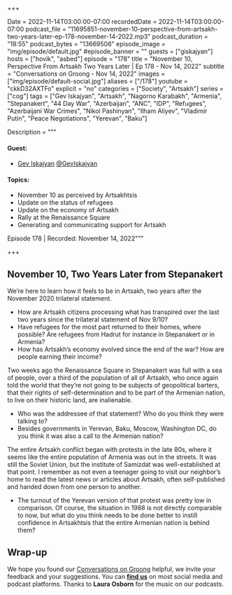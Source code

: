 +++

Date = 2022-11-14T03:00:00-07:00
recordedDate = 2022-11-14T03:00:00-07:00
podcast_file = "11695851-november-10-perspective-from-artsakh-two-years-later-ep-178-november-14-2022.mp3"
podcast_duration = "18:55"
podcast_bytes = "13669506"
episode_image = "img/episode/default.jpg"
#episode_banner = ""
guests = ["giskajyan"]
hosts = ["hovik", "asbed"]
episode = "178"
title = "November 10, Perspective From Artsakh Two Years Later | Ep 178 - Nov 14, 2022"
subtitle = "Conversations on Groong - Nov 14, 2022"
images = ["img/episode/default-social.jpg"]
aliases = ["/178"]
youtube = "ckkD32AXTFo"
explicit = "no"
categories = ["Society", "Artsakh"]
series = ["cog"]
tags = ["Gev Iskajyan", "Artsakh", "Nagorno Karabakh", "Armenia", "Stepanakert", "44 Day War", "Azerbaijan", "ANC", "IDP", "Refugees", "Azerbaijani War Crimes", "Nikol Pashinyan", "Ilham Aliyev", "Vladimir Putin", "Peace Negotiations", "Yerevan", "Baku"]

Description = """

#### Guest: 
* [Gev Iskajyan](/guest/giskajyan) [@GevIskajyan](https://www.twitter.com/geviskajyan)

#### Topics:
* November 10 as perceived by Artsakhtsis
* Update on the status of refugees
* Update on the economy of Artsakh
* Rally at the Renaissance Square
* Generating and communicating support for Artsakh

Episode 178 | Recorded: November 14, 2022"""

+++

## November 10, Two Years Later from Stepanakert

We’re here to learn how it feels to be in Artsakh, two years after the November 2020 trilateral statement.

* How are Artsakh citizens processing what has transpired over the last two years since the trilateral statement of Nov 9/10?
* Have refugees for the most part returned to their homes, where possible? Are refugees from Hadrut for instance in Stepanakert or in Armenia?
* How has Artsakh’s economy evolved since the end of the war? How are people earning their income?

Two weeks ago the Renaissance Square in Stepanakert was full with a sea of people, over a third of the population of all of Artsakh, who once again told the world that they’re not going to be subjects of geopolitical barters, that their rights of self-determination and to be part of the Armenian nation, to live on their historic land, are inalienable.

* Who was the addressee of that statement? Who do you think they were talking to?
* Besides governments in Yerevan, Baku, Moscow, Washington DC, do you think it was also a call to the Armenian nation?


The entire Artsakh conflict began with protests in the late 80s, where it seems like the entire population of Armenia was out in the streets. It was still the Soviet Union, but the institute of Samizdat was well-established at that point. I remember as not even a teenager going to visit our neighbor’s home to read the latest news or articles about Artsakh, often self-published and handed down from one person to another.

* The turnout of the Yerevan version of that protest was pretty low in comparison. Of course, the situation in 1988 is not directly comparable to now, but what do you think needs to be done better to instill confidence in Artsakhtsis that the entire Armenian nation is behind them?


## Wrap-up

We hope you found our [Conversations on Groong](/series/cog/) helpful, we invite your feedback and your suggestions. You can [**find us**](https://linktr.ee/groong) on most social media and podcast platforms. Thanks to **Laura Osborn** for the music on our podcasts.
